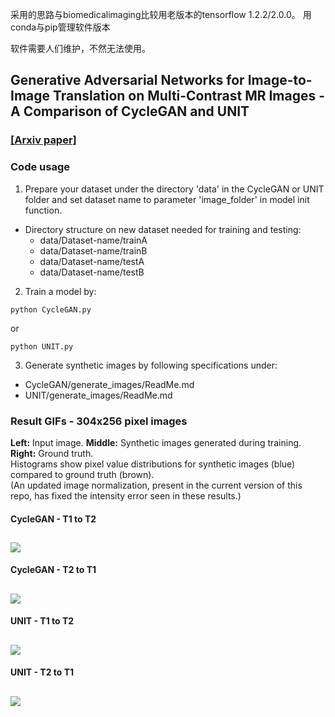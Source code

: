 采用的思路与biomedicalimaging比较用老版本的tensorflow 1.2.2/2.0.0。  用conda与pip管理软件版本

软件需要人们维护，不然无法使用。



## Generative Adversarial Networks for Image-to-Image Translation on Multi-Contrast MR Images - A Comparison of CycleGAN and UNIT  

### [[Arxiv paper]](https://arxiv.org/abs/1806.07777)  


### Code usage  
1. Prepare your dataset under the directory 'data' in the CycleGAN or UNIT folder and
set dataset name to parameter 'image_folder' in model init function.
  * Directory structure on new dataset needed for training and testing:
    * data/Dataset-name/trainA
    * data/Dataset-name/trainB
    * data/Dataset-name/testA
    * data/Dataset-name/testB  

2. Train a model by:
```
python CycleGAN.py
```
or
```
python UNIT.py
```  

3. Generate synthetic images by following specifications under:
  * CycleGAN/generate_images/ReadMe.md
  * UNIT/generate_images/ReadMe.md

### Result GIFs - 304x256 pixel images  
**Left:** Input image. **Middle:** Synthetic images generated during training. **Right:** Ground truth.  
Histograms show pixel value distributions for synthetic images (blue) compared to ground truth (brown).<br/>(An updated image normalization, present in the current version of this repo, has fixed the intensity error seen in these results.) 


#### CycleGAN - T1 to T2
![](./ReadMe/gifs/CycleGAN_T2_hist.gif?)
---


#### CycleGAN - T2 to T1
![](./ReadMe/gifs/CycleGAN_T1_hist.gif)
---


#### UNIT - T1 to T2
![](./ReadMe/gifs/UNIT_T2_hist.gif)
---


#### UNIT - T2 to T1
![](./ReadMe/gifs/UNIT_T1_hist.gif)
---
